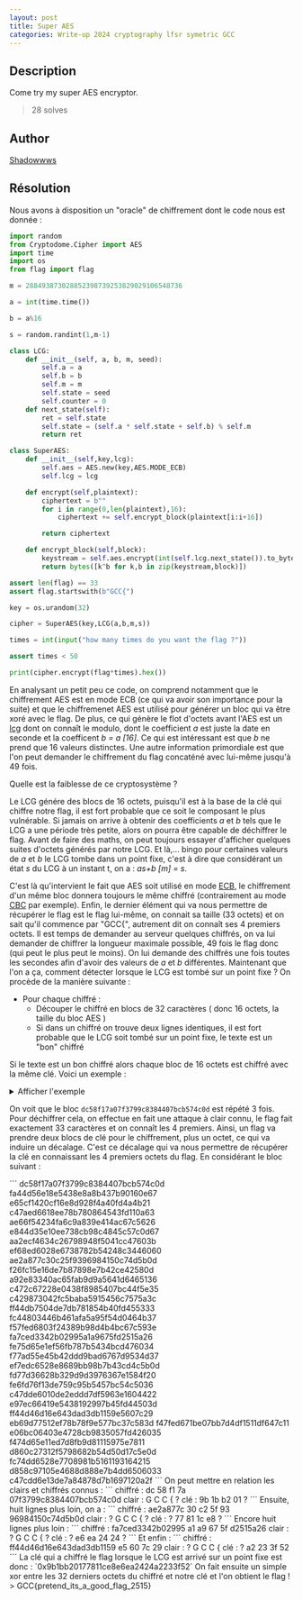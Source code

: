 ```yaml
---
layout: post
title: Super AES 
categories: Write-up 2024 cryptography lfsr symetric GCC
---
```


## Description

Come try my super AES encryptor.

> 28 solves

## Author
[Shadowwws](https://twitter.com/Shadowwws7)
## Résolution
Nous avons à disposition un "oracle" de chiffrement dont le code nous est donnée :

```python
import random
from Cryptodome.Cipher import AES
import time
import os
from flag import flag

m = 288493873028852398739253829029106548736

a = int(time.time())

b = a%16

s = random.randint(1,m-1)

class LCG:
    def __init__(self, a, b, m, seed):
        self.a = a
        self.b = b
        self.m = m
        self.state = seed
        self.counter = 0
    def next_state(self):
        ret = self.state
        self.state = (self.a * self.state + self.b) % self.m
        return ret

class SuperAES:
    def __init__(self,key,lcg):
        self.aes = AES.new(key,AES.MODE_ECB)
        self.lcg = lcg

    def encrypt(self,plaintext):
        ciphertext = b""
        for i in range(0,len(plaintext),16):
            ciphertext += self.encrypt_block(plaintext[i:i+16])

        return ciphertext

    def encrypt_block(self,block):
        keystream = self.aes.encrypt(int(self.lcg.next_state()).to_bytes(16,"big"))
        return bytes([k^b for k,b in zip(keystream,block)])

assert len(flag) == 33
assert flag.startswith(b"GCC{") 

key = os.urandom(32)

cipher = SuperAES(key,LCG(a,b,m,s))

times = int(input("how many times do you want the flag ?"))

assert times < 50

print(cipher.encrypt(flag*times).hex())
```
En analysant un petit peu ce code, on comprend notamment que le chiffrement AES est en mode ECB (ce qui va avoir son importance pour la suite) et que le chiffremenet AES est utilisé pour générer un bloc qui va être xoré avec le flag. De plus, ce qui génère le flot d'octets avant l'AES est un [lcg](https://en.wikipedia.org/wiki/Linear_congruential_generator) dont on connaît le modulo, dont le coefficient *a* est juste la date en seconde et la coefficent *b = a [16]*. Ce qui est intéressant est que *b* ne prend que 16 valeurs distinctes. Une autre information primordiale est que l'on peut demander le chiffrement du flag concaténé avec lui-même jusqu'à 49 fois.

Quelle est la faiblesse de ce cryptosystème ?

Le LCG génére des blocs de 16 octets, puisqu'il est à la base de la clé qui chiffre notre flag, il est fort probable que ce soit le composant le plus vulnérable. Si jamais on arrive à obtenir des coefficients *a* et *b* tels que le LCG a une période très petite, alors on pourra être capable de déchiffrer le flag. Avant de faire des maths, on peut toujours essayer d'afficher quelques suites d'octets générés par notre LCG.
Et là,... bingo pour certaines valeurs de *a* et *b* le LCG tombe dans un point fixe, c'est à dire que considérant un état *s* du LCG à un instant t, on a : *as+b [m] = s*.

C'est là qu'intervient le fait que AES soit utilisé en mode [ECB](https://fr.wikipedia.org/wiki/Mode_d%27op%C3%A9ration_(cryptographie)#%C2%AB_Electronic_Codebook_Block_%C2%BB_(ECB):_dictionnaire_de_codes), le chiffrement d'un même bloc donnera toujours le même chiffré (contrairement au mode [CBC](https://fr.wikipedia.org/wiki/Mode_d%27op%C3%A9ration_(cryptographie)#%C2%AB_Cipher_Block_Chaining_%C2%BB_(CBC):_encha%C3%AEnement_de_blocs) par exemple).
Enfin, le dernier élément qui va nous permettre de récupérer le flag est le flag lui-même, on connait sa taille (33 octets) et on sait qu'il commence par "GCC{", autrement dit on connaît ses 4 premiers octets.
Il est temps de demander au serveur quelques chiffrés, on va lui demander de chiffrer la longueur maximale possible, 49 fois le flag donc (qui peut le plus peut le moins). On lui demande des chiffrés une fois toutes les secondes afin d'avoir des valeurs de *a* et *b* différentes.
Maintenant que l'on a ça, comment détecter lorsque le LCG est tombé sur un point fixe ?
On procède de la manière suivante :
- Pour chaque chiffré :
	- Découper le chiffré en blocs de 32 caractères ( donc 16 octets, la taille du bloc AES )
	- Si dans un chiffré on trouve deux lignes identiques, il est fort probable que le LCG soit tombé sur un point fixe, le texte est un "bon" chiffré

Si le texte est un bon chiffré alors chaque bloc de 16 octets est chiffré avec la même clé. Voici un exemple :
<details>
  <summary>Afficher l'exemple</summary>
  ### Exemple de chiffré faible
  ```
  68e0e53340f42e2d55c76666cd68404e
	ce348ce07b77c4f6b5b67b4a5b288a64
	9a8e6c59a848c208f00ab18963a8a1ac
	de5e475677ea61901ff27ffe298148f7
	fe0c228a9d4784fcab6b37bccebfe566
	386306e76520c9be2b805e68f934b0b3
	fb370e82224d2bb7aea9e294cba77ec0
	c79d91266096f39742b64b08792dcc61
	c6d485d3bf7ff405c454beed7319870a
	b70a7353289c7f18f7e2cf872ec7c9a9
	45003b26952a27cef1d3a22736264664
	b07147d75c39cd838fb4f812a78e6214
	57cb316fe1f19e1e8f925ae602c41ab1
	717f36619f87d701166530519cf4dc5d
	3372133432e3a22384877705826845eb
	7d650bd055f4bc7dd972ccef0d82a88c
	0b98966cf62537bce44515d4c4885a15
	fe75d65e1ef56fb787b5434bcd476034
	f77ad55e45b42ddd9bad6767d9534d37
	ef7edc6528e8689bb98b7b43cd4c5b0d
	fd77d36628b329d9d3976367e1584f20
	fe6fd76f13de759c95b5457bc54c5036
	c47dde6010de2eddd7df5963e1604422
	e97ec66419e5438192997b45fd44503d
	ff44d46d16e643dad3db1159e5607c29
	eb69d77512ef78b78f9e577bc37c583d
	f47fed671be07bb7d4df1511df647c11
	e06bc06403e4728cb9835057fd426035
	f474d65e11ed7d8fb9d81115975e7811
	d860c27312f5798682b54d50d17c5e0d
	fc74dd6528e7708981b5161193164215
	d858c97105e4688d888e7b4dd6506033
	c47cdd6e13de7a84878d7b1697120a2f
	dc58f17a07f3799c8384407bcb574c0d
	fa44d56e18e5438e8a8b437b90160e67
	e65cf1420cf16e8d928f4a40fd4a4b21
	c47aed6618ee78b780864543fd110a63
	ae66f54234fa6c9a839e414ac67c5626
	e844d35e10ee738cb98c4845c57c0d67
	aa2ecf4634c26798948f5041cc47603b
	ef68ed6028e6738782b54248c3446060
	ae2a877c30c25f9396984150c74d5b0d
	f26fc15e16de7b87898e7b42ce42580d
	a92e83340ac65fab9d9a5641d6465136
	c472c67228e0438f8985407bc44f5e35
	c429873042fc5baba5915456c7575a3c
	ff44db7504de7db781854b40fd455333
	fc44803446b461afa5a95f54d0464b37
	f57fed6803f24389b98d4b4bc67c593e
	fa7ced3342b02995a1a9675fd2515a26
	fe75d65e1ef56fb787b5434bcd476034
	f77ad55e45b42ddd9bad6767d9534d37
	ef7edc6528e8689bb98b7b43cd4c5b0d
	fd77d36628b329d9d3976367e1584f20
	fe6fd76f13de759c95b5457bc54c5036
	c47dde6010de2eddd7df5963e1604422
	e97ec66419e5438192997b45fd44503d
	ff44d46d16e643dad3db1159e5607c29
	eb69d77512ef78b78f9e577bc37c583d
	f47fed671be07bb7d4df1511df647c11
	e06bc06403e4728cb9835057fd426035
	f474d65e11ed7d8fb9d81115975e7811
	d860c27312f5798682b54d50d17c5e0d
	fc74dd6528e7708981b5161193164215
	d858c97105e4688d888e7b4dd6506033
	c47cdd6e13de7a84878d7b1697120a2f
	dc58f17a07f3799c8384407bcb574c0d
	fa44d56e18e5438e8a8b437b90160e67
	e65cf1420cf16e8d928f4a40fd4a4b21
	c47aed6618ee78b780864543fd110a63
	ae66f54234fa6c9a839e414ac67c5626
	e844d35e10ee738cb98c4845c57c0d67
	aa2ecf4634c26798948f5041cc47603b
	ef68ed6028e6738782b54248c3446060
	ae2a877c30c25f9396984150c74d5b0d
	f26fc15e16de7b87898e7b42ce42580d
	a92e83340ac65fab9d9a5641d6465136
	c472c67228e0438f8985407bc44f5e35
	c429873042fc5baba5915456c7575a3c
	ff44db7504de7db781854b40fd455333
	fc44803446b461afa5a95f54d0464b37
	f57fed6803f24389b98d4b4bc67c593e
	fa7ced3342b02995a1a9675fd2515a26
	fe75d65e1ef56fb787b5434bcd476034
	f77ad55e45b42ddd9bad6767d9534d37
	ef7edc6528e8689bb98b7b43cd4c5b0d
	fd77d36628b329d9d3976367e1584f20
	fe6fd76f13de759c95b5457bc54c5036
	c47dde6010de2eddd7df5963e1604422
	e97ec66419e5438192997b45fd44503d
	ff44d46d16e643dad3db1159e5607c29
	eb69d77512ef78b78f9e577bc37c583d
	f47fed671be07bb7d4df1511df647c11
	e06bc06403e4728cb9835057fd426035
	f474d65e11ed7d8fb9d81115975e7811
	d860c27312f5798682b54d50d17c5e0d
	fc74dd6528e7708981b5161193164215
	d858c97105e4688d888e7b4dd6506033
	c47cdd6e13de7a84878d7b1697120a2f
	dc58f17a07f3799c8384407bcb574c0d
	fa44d56e18e5438e8a8b437b90160e67
	e6
  ```
</details>

On voit que le bloc `dc58f17a07f3799c8384407bcb574c0d` est répété 3 fois. Pour déchiffrer cela, on effectue en fait une attaque à clair connu, le flag fait exactement 33 caractères et on connaît les 4 premiers. Ainsi, un flag va prendre deux blocs de clé pour le chiffrement, plus un octet, ce qui va induire un décalage. C'est ce décalage qui va nous permettre de récupérer la clé en connaissant les 4 premiers octets du flag.
En considérant le bloc suivant :
</details>
```
	dc58f17a07f3799c8384407bcb574c0d
	fa44d56e18e5438e8a8b437b90160e67
	e65cf1420cf16e8d928f4a40fd4a4b21
	c47aed6618ee78b780864543fd110a63
	ae66f54234fa6c9a839e414ac67c5626
	e844d35e10ee738cb98c4845c57c0d67
	aa2ecf4634c26798948f5041cc47603b
	ef68ed6028e6738782b54248c3446060
	ae2a877c30c25f9396984150c74d5b0d
	f26fc15e16de7b87898e7b42ce42580d
	a92e83340ac65fab9d9a5641d6465136
	c472c67228e0438f8985407bc44f5e35
	c429873042fc5baba5915456c7575a3c
	ff44db7504de7db781854b40fd455333
	fc44803446b461afa5a95f54d0464b37
	f57fed6803f24389b98d4b4bc67c593e
	fa7ced3342b02995a1a9675fd2515a26
	fe75d65e1ef56fb787b5434bcd476034
	f77ad55e45b42ddd9bad6767d9534d37
	ef7edc6528e8689bb98b7b43cd4c5b0d
	fd77d36628b329d9d3976367e1584f20
	fe6fd76f13de759c95b5457bc54c5036
	c47dde6010de2eddd7df5963e1604422
	e97ec66419e5438192997b45fd44503d
	ff44d46d16e643dad3db1159e5607c29
	eb69d77512ef78b78f9e577bc37c583d
	f47fed671be07bb7d4df1511df647c11
	e06bc06403e4728cb9835057fd426035
	f474d65e11ed7d8fb9d81115975e7811
	d860c27312f5798682b54d50d17c5e0d
	fc74dd6528e7708981b5161193164215
	d858c97105e4688d888e7b4dd6506033
	c47cdd6e13de7a84878d7b1697120a2f
```
</details>
On peut mettre en relation les clairs et chiffrés connus :
```
chiffré : dc 58 f1 7a 07f3799c8384407bcb574c0d
clair :   G  C  C  {  ?
clé :     9b 1b b2 01 ?
```
Ensuite, huit lignes plus loin, on a :
```
chiffré : ae2a877c 30 c2 5f 93 96984150c74d5b0d
clair :   ?        G  C  C  {  ?
clé :     ?        77 81 1c e8 ?
```
Encore huit lignes plus loin :
```
chiffré : fa7ced3342b02995 a1 a9 67 5f d2515a26
clair :   ?                G  C  C  {  ?
clé :     ?                e6 ea 24 24 ?
```
Et enfin :
```
chiffré : ff44d46d16e643dad3db1159 e5 60 7c 29
clair :   ?                        G  C  C  {  
clé :     ?                        a2 23 3f 52
```
La clé qui a chiffré le flag lorsque le LCG est arrivé sur un point fixe est donc :
`0x9b1bb20177811ce8e6ea2424a2233f52`
On fait ensuite un simple xor entre les 32 derniers octets du chiffré et notre clé et l'on obtient le flag !
> GCC{pretend_its_a_good_flag_2515}
